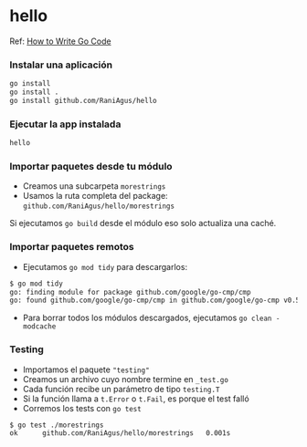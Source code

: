 # hello

Ref: [How to Write Go Code](https://go.dev/doc/code)

### Instalar una aplicación

```bash
go install
go install .
go install github.com/RaniAgus/hello
```

### Ejecutar la app instalada
```bash
hello
```

### Importar paquetes desde tu módulo
- Creamos una subcarpeta `morestrings`
- Usamos la ruta completa del package: `github.com/RaniAgus/hello/morestrings`

Si ejecutamos `go build` desde el módulo eso solo actualiza una caché.

### Importar paquetes remotos
- Ejecutamos `go mod tidy` para descargarlos:

```bash
$ go mod tidy
go: finding module for package github.com/google/go-cmp/cmp
go: found github.com/google/go-cmp/cmp in github.com/google/go-cmp v0.5.9
```

- Para borrar todos los módulos descargados, ejecutamos `go clean -modcache`

### Testing

- Importamos el paquete `"testing"`
- Creamos un archivo cuyo nombre termine en `_test.go`
- Cada función recibe un parámetro de tipo `testing.T`
- Si la función llama a `t.Error` o `t.Fail`, es porque el test falló
- Corremos los tests con `go test`

```bash
$ go test ./morestrings
ok      github.com/RaniAgus/hello/morestrings   0.001s
```
